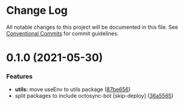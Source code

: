 # Change Log

All notable changes to this project will be documented in this file.
See [Conventional Commits](https://conventionalcommits.org) for commit guidelines.

# 0.1.0 (2021-05-30)


### Features

* **utils:** move useEnv to utils package ([87be656](https://github.com/marcelovicentegc/octosync/commit/87be65669310125d6733a4adeb229d18be6dd7ea))
* split packages to include octosync-bot [skip-deploy] ([36a5565](https://github.com/marcelovicentegc/octosync/commit/36a55659ea20b5ab7d628f0b207a0c8400c86d43))
